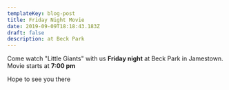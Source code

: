 ```yaml
---
templateKey: blog-post
title: Friday Night Movie
date: 2019-09-09T18:18:43.183Z
draft: false
description: at Beck Park
---
```

Come watch "Little Giants" with us **Friday night** at Beck Park in Jamestown. Movie starts at **7:00 pm**

Hope to see you there
